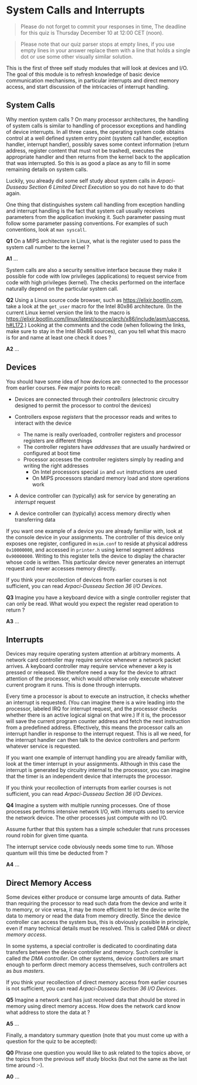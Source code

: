 # System Calls and Interrupts

> Please do not forget to commit your responses in time,
> The deadline for this quiz is Thursday December 10 at 12:00 CET (noon).

> Please note that our quiz parser stops at empty lines, if you use empty lines in your answer
> replace them with a line that holds a single dot or use some other visually similar solution.


This is the first of three self study modules that will look at devices and I/O.
The goal of this module is to refresh knowledge of basic device communication
mechanisms, in particular interrupts and direct memory access, and start
discussion of the intricacies of interrupt handling.


## System Calls

Why mention system calls ? On many processor architectures, the handling of system calls is
similar to handling of processor exceptions and handling of device interrupts. In all three
cases, the operating system code obtains control at a well defined system entry point
(system call handler, exception handler, interrupt handler), possibly saves some
context information (return address, register content that must not be trashed),
executes the appropriate handler and then returns from the kernel
back to the application that was interrupted.
So this is as good a place as any to fill in some remaining details on system calls.

Luckily, you already did some self study about system calls in _Arpaci-Dusseau Section 6 Limited Direct Execution_ so you do not have to do that again.

One thing that distinguishes system call handling from exception handling and interrupt handling
is the fact that system call usually receives parameters from the application invoking it.
Such parameter passing must follow some parameter passing conventions.
For examples of such conventions, look at `man syscall`.

**Q1** On a MIPS architecture in Linux, what is the register used to pass the system call number to the kernel ?

**A1** ...

System calls are also a security sensitive interface because they make it possible
for code with low privileges (applications) to request service
from code with high privileges (kernel).
The checks performed on the interface naturally depend on the particular system call.

**Q2** Using a Linux source code browser, such as https://elixir.bootlin.com, take a look at the `get_user` macro for the Intel 80x86 architecture.
(In the current Linux kernel version the link to the macro is https://elixir.bootlin.com/linux/latest/source/arch/x86/include/asm/uaccess.h#L172.)
Looking at the comments and the code (when following the links, make sure to stay in the Intel 80x86 sources),
can you tell what this macro is for and name at least one check it does ?

**A2** ...


## Devices

You should have some idea of how devices are connected to the processor from earlier courses.
Few major points to recall:

- Devices are connected through their _controllers_ (electronic circuitry designed to permit the processor to control the devices)
- Controllers expose _registers_ that the processor reads and writes to interact with the device
    - The name is really overloaded, controller registers and processor registers are different things
    - The controller registers have _addresses_ that are usually hardwired or configured at boot time
    - Processor accesses the controller registers simply by reading and writing the right addresses
        - On Intel processors special `in` and `out` instructions are used
        - On MIPS processors standard memory load and store operations work

- A device controller can (typically) ask for service by generating an _interrupt_ request
- A device controller can (typically) access memory directly when transferring data

If you want one example of a device you are already familiar with, look at the console device in your assignments.
The controller of this device only exposes one register,
configured in `msim.conf` to reside at physical address `0x10000000`,
and accessed in `printer.h` using kernel segment address `0x90000000`.
Writing to this register tells the device to display the character whose code is written.
This particular device never generates an interrupt request and never accesses memory directly.

If you think your recollection of devices from earlier courses is not sufficient, you can read _Arpaci-Dusseau Section 36 I/O Devices_.

**Q3** Imagine you have a keyboard device with a single controller register that can only be read.
What would you expect the register read operation to return ?

**A3** ...


## Interrupts

Devices may require operating system attention at arbitrary moments.
A network card controller may require service whenever a network packet arrives.
A keyboard controller may require service whenever a key is pressed or released.
We therefore need a way for the device to attract attention of the processor,
which would otherwise only execute whatever current program it runs.
This is done through interrupts.

Every time a processor is about to execute an instruction, it checks whether an interrupt is requested.
(You can imagine there is a wire leading into the processor, labeled IRQ for interrupt request,
and the processor checks whether there is an active logical signal on that wire.)
If it is, the processor will save the current program counter address
and fetch the next instruction from a predefined address.
Effectively, this means the processor calls an interrupt handler in response to the interrupt request.
This is all we need, for the interrupt handler can then talk to the device controllers and perform whatever service is requested.

If you want one example of interrupt handling you are already familiar with, look at the timer interrupt in your assignments.
Although in this case the interrupt is generated by circuitry internal to the processor,
you can imagine that the timer is an independent device that interrupts the processor.

If you think your recollection of interrupts from earlier courses is not sufficient, you can read _Arpaci-Dusseau Section 36 I/O Devices_.

**Q4** Imagine a system with multiple running processes.
One of those processes performs intensive network I/O,
with interrupts used to service the network device.
The other processes just compute with no I/O.

Assume further that this system has a simple scheduler that runs processes round robin for given time quanta.

The interrupt service code obviously needs some time to run. Whose quantum will this time be deducted from ?

**A4** ...


## Direct Memory Access

Some devices either produce or consume large amounts of data.
Rather than requiring the processor to read such data from the device and write it to memory, or vice versa,
it may be more efficient to let the device write the data to memory or read the data from memory directly.
Since the device controller can access the system bus, this is obviously possible in principle,
even if many technical details must be resolved.
This is called DMA or _direct memory access_.

In some systems, a special controller is dedicated to coordinating
data transfers between the device controller and memory.
Such controller is called _the DMA controller_.
On other systems, device controllers are smart enough
to perform direct memory access themselves,
such controllers act as _bus masters_.

If you think your recollection of direct memory access from earlier courses is not sufficient, you can read _Arpaci-Dusseau Section 36 I/O Devices_.

**Q5** Imagine a network card has just received data that should be stored in memory using direct memory access.
How does the network card know what address to store the data at ?

**A5** ...


Finally, a mandatory summary question (note that you must come up with a question for the quiz to be accepted):

**Q0** Phrase one question you would like to ask related to the topics above,
or the topics from the previous self study blocks
(but not the same as the last time around :-).

**A0** ...
